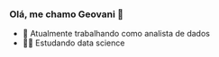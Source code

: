### Olá, me chamo Geovani 👋

- 💼 Atualmente trabalhando como analista de dados
- 👨‍💻 Estudando data science

